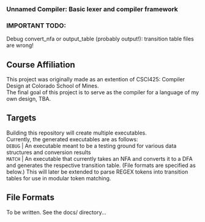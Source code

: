 ### Unnamed Compiler: Basic lexer and compiler framework

### IMPORTANT TODO:
Debug convert_nfa or output_table (probably output!): transition table files are wrong!

## Course Affiliation  
This project was originally made as an extention of CSCI425: Compiler Design at Colorado School of Mines.  
The final goal of this project is to serve as the compiler for a language of my own design, TBA.  

## Targets  
Building this repository will create multiple executables.  
Currently, the generated executables are as follows:  
`DEBUG` | An executable meant to be a testing ground for various data structures and conversion results  
`MATCH` | An executable that currently takes an NFA and converts it to a DFA and generates the respective transition table. (File formats are specified as below.) This will later be extended to parse REGEX tokens into transition tables for use in modular token matching.  

## File Formats  
To be written. See the docs/ directory...  
